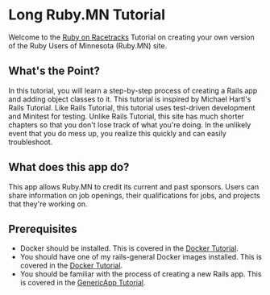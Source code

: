 # Long Ruby.MN Tutorial

Welcome to the [Ruby on Racetracks](http://www.rubyonracetracks.com/) Tutorial on creating your own version of the Ruby Users of Minnesota (Ruby.MN) site.

## What's the Point?
In this tutorial, you will learn a step-by-step process of creating a Rails app and adding object classes to it.  This tutorial is inspired by Michael Hartl's Rails Tutorial.  Like Rails Tutorial, this tutorial uses test-driven development and Minitest for testing.  Unlike Rails Tutorial, this site has much shorter chapters so that you don't lose track of what you're doing.  In the unlikely event that you do mess up, you realize this quickly and can easily troubleshoot.

## What does this app do?
This app allows Ruby.MN to credit its current and past sponsors.  Users can share information on job openings, their qualifications for jobs, and projects that they're working on.

## Prerequisites
* Docker should be installed.  This is covered in the [Docker Tutorial](https://github.com/jhsu802701/tutorial-docker-stretch).
* You should have one of my rails-general Docker images installed.  This is covered in the [Docker Tutorial](https://github.com/jhsu802701/tutorial-docker-stretch).
* You should be familiar with the process of creating a new Rails app.  This is covered in the [GenericApp Tutorial](https://gist.github.com/jhsu802701/ace85adf7c3f197391c4457dec863e89).

